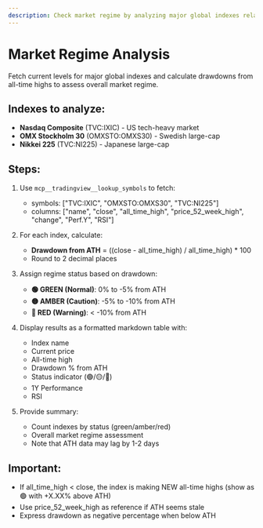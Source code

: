 ```yaml
---
description: Check market regime by analyzing major global indexes relative to their all-time highs
---
```


# Market Regime Analysis

Fetch current levels for major global indexes and calculate drawdowns from all-time highs to assess overall market regime.

## Indexes to analyze:
- **Nasdaq Composite** (TVC:IXIC) - US tech-heavy market
- **OMX Stockholm 30** (OMXSTO:OMXS30) - Swedish large-cap
- **Nikkei 225** (TVC:NI225) - Japanese large-cap

## Steps:

1. Use `mcp__tradingview__lookup_symbols` to fetch:
   - symbols: ["TVC:IXIC", "OMXSTO:OMXS30", "TVC:NI225"]
   - columns: ["name", "close", "all_time_high", "price_52_week_high", "change", "Perf.Y", "RSI"]

2. For each index, calculate:
   - **Drawdown from ATH** = ((close - all_time_high) / all_time_high) * 100
   - Round to 2 decimal places

3. Assign regime status based on drawdown:
   - **🟢 GREEN (Normal)**: 0% to -5% from ATH
   - **🟡 AMBER (Caution)**: -5% to -10% from ATH
   - **🔴 RED (Warning)**: < -10% from ATH

4. Display results as a formatted markdown table with:
   - Index name
   - Current price
   - All-time high
   - Drawdown % from ATH
   - Status indicator (🟢/🟡/🔴)
   - 1Y Performance
   - RSI

5. Provide summary:
   - Count indexes by status (green/amber/red)
   - Overall market regime assessment
   - Note that ATH data may lag by 1-2 days

## Important:
- If all_time_high < close, the index is making NEW all-time highs (show as 🟢 with +X.XX% above ATH)
- Use price_52_week_high as reference if ATH seems stale
- Express drawdown as negative percentage when below ATH
